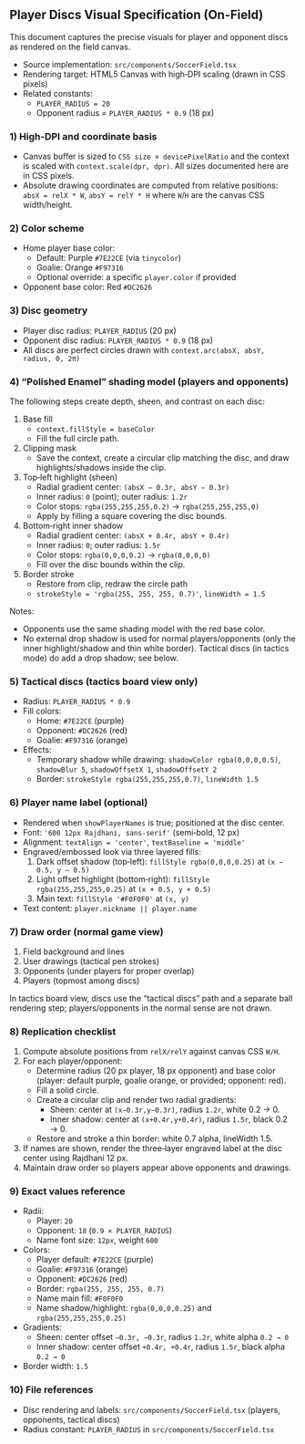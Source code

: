 ## Player Discs Visual Specification (On-Field)

This document captures the precise visuals for player and opponent discs as rendered on the field canvas.

- Source implementation: `src/components/SoccerField.tsx`
- Rendering target: HTML5 Canvas with high‑DPI scaling (drawn in CSS pixels)
- Related constants:
  - `PLAYER_RADIUS = 20`
  - Opponent radius = `PLAYER_RADIUS * 0.9` (18 px)

### 1) High‑DPI and coordinate basis
- Canvas buffer is sized to `CSS size × devicePixelRatio` and the context is scaled with `context.scale(dpr, dpr)`. All sizes documented here are in CSS pixels.
- Absolute drawing coordinates are computed from relative positions: `absX = relX * W`, `absY = relY * H` where `W`/`H` are the canvas CSS width/height.

### 2) Color scheme
- Home player base color:
  - Default: Purple `#7E22CE` (via `tinycolor`)
  - Goalie: Orange `#F97316`
  - Optional override: a specific `player.color` if provided
- Opponent base color: Red `#DC2626`

### 3) Disc geometry
- Player disc radius: `PLAYER_RADIUS` (20 px)
- Opponent disc radius: `PLAYER_RADIUS * 0.9` (18 px)
- All discs are perfect circles drawn with `context.arc(absX, absY, radius, 0, 2π)`

### 4) “Polished Enamel” shading model (players and opponents)
The following steps create depth, sheen, and contrast on each disc:
1. Base fill
   - `context.fillStyle = baseColor`
   - Fill the full circle path.
2. Clipping mask
   - Save the context, create a circular clip matching the disc, and draw highlights/shadows inside the clip.
3. Top‑left highlight (sheen)
   - Radial gradient center: `(absX − 0.3r, absY − 0.3r)`
   - Inner radius: `0` (point); outer radius: `1.2r`
   - Color stops: `rgba(255,255,255,0.2)` → `rgba(255,255,255,0)`
   - Apply by filling a square covering the disc bounds.
4. Bottom‑right inner shadow
   - Radial gradient center: `(absX + 0.4r, absY + 0.4r)`
   - Inner radius: `0`; outer radius: `1.5r`
   - Color stops: `rgba(0,0,0,0.2)` → `rgba(0,0,0,0)`
   - Fill over the disc bounds within the clip.
5. Border stroke
   - Restore from clip, redraw the circle path
   - `strokeStyle = 'rgba(255, 255, 255, 0.7)'`, `lineWidth = 1.5`

Notes:
- Opponents use the same shading model with the red base color.
- No external drop shadow is used for normal players/opponents (only the inner highlight/shadow and thin white border). Tactical discs (in tactics mode) do add a drop shadow; see below.

### 5) Tactical discs (tactics board view only)
- Radius: `PLAYER_RADIUS * 0.9`
- Fill colors:
  - Home: `#7E22CE` (purple)
  - Opponent: `#DC2626` (red)
  - Goalie: `#F97316` (orange)
- Effects:
  - Temporary shadow while drawing: `shadowColor rgba(0,0,0,0.5)`, `shadowBlur 5`, `shadowOffsetX 1`, `shadowOffsetY 2`
  - Border: `strokeStyle rgba(255,255,255,0.7)`, `lineWidth 1.5`

### 6) Player name label (optional)
- Rendered when `showPlayerNames` is true; positioned at the disc center.
- Font: `'600 12px Rajdhani, sans-serif'` (semi‑bold, 12 px)
- Alignment: `textAlign = 'center'`, `textBaseline = 'middle'`
- Engraved/embossed look via three layered fills:
  1) Dark offset shadow (top‑left): `fillStyle rgba(0,0,0,0.25)` at `(x − 0.5, y − 0.5)`
  2) Light offset highlight (bottom‑right): `fillStyle rgba(255,255,255,0.25)` at `(x + 0.5, y + 0.5)`
  3) Main text: `fillStyle '#F0F0F0'` at `(x, y)`
- Text content: `player.nickname || player.name`

### 7) Draw order (normal game view)
1. Field background and lines
2. User drawings (tactical pen strokes)
3. Opponents (under players for proper overlap)
4. Players (topmost among discs)

In tactics board view, discs use the “tactical discs” path and a separate ball rendering step; players/opponents in the normal sense are not drawn.

### 8) Replication checklist
1. Compute absolute positions from `relX/relY` against canvas CSS `W/H`.
2. For each player/opponent:
   - Determine radius (20 px player, 18 px opponent) and base color (player: default purple, goalie orange, or provided; opponent: red).
   - Fill a solid circle.
   - Create a circular clip and render two radial gradients:
     - Sheen: center at `(x−0.3r,y−0.3r)`, radius `1.2r`, white 0.2 → 0.
     - Inner shadow: center at `(x+0.4r,y+0.4r)`, radius `1.5r`, black 0.2 → 0.
   - Restore and stroke a thin border: white 0.7 alpha, lineWidth 1.5.
3. If names are shown, render the three‑layer engraved label at the disc center using Rajdhani 12 px.
4. Maintain draw order so players appear above opponents and drawings.

### 9) Exact values reference
- Radii:
  - Player: `20`
  - Opponent: `18` (`0.9 × PLAYER_RADIUS`)
  - Name font size: `12px`, weight `600`
- Colors:
  - Player default: `#7E22CE` (purple)
  - Goalie: `#F97316` (orange)
  - Opponent: `#DC2626` (red)
  - Border: `rgba(255, 255, 255, 0.7)`
  - Name main fill: `#F0F0F0`
  - Name shadow/highlight: `rgba(0,0,0,0.25)` and `rgba(255,255,255,0.25)`
- Gradients:
  - Sheen: center offset `−0.3r, −0.3r`, radius `1.2r`, white alpha `0.2 → 0`
  - Inner shadow: center offset `+0.4r, +0.4r`, radius `1.5r`, black alpha `0.2 → 0`
- Border width: `1.5`

### 10) File references
- Disc rendering and labels: `src/components/SoccerField.tsx` (players, opponents, tactical discs)
- Radius constant: `PLAYER_RADIUS` in `src/components/SoccerField.tsx`


